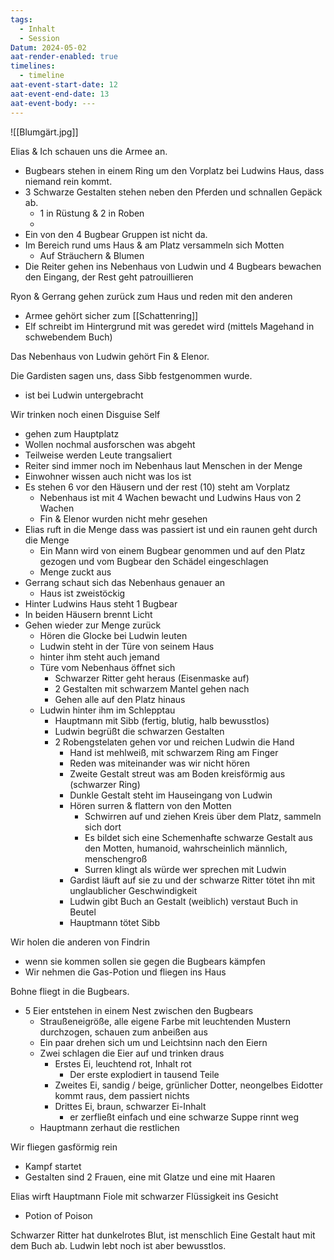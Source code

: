 ```yaml
---
tags:
  - Inhalt
  - Session
Datum: 2024-05-02
aat-render-enabled: true
timelines:
  - timeline
aat-event-start-date: 12
aat-event-end-date: 13
aat-event-body: ---
---
```


![[Blumgärt.jpg]]

Elias & Ich schauen uns die Armee an.
- Bugbears stehen in einem Ring um den Vorplatz bei Ludwins Haus, dass niemand rein kommt.
- 3 Schwarze Gestalten stehen neben den Pferden und schnallen Gepäck ab.
	- 1 in Rüstung & 2 in Roben
	- 
- Ein von den 4 Bugbear Gruppen ist nicht da.
- Im Bereich rund ums Haus & am Platz versammeln sich Motten
	- Auf Sträuchern & Blumen
- Die Reiter gehen ins Nebenhaus von Ludwin und 4 Bugbears bewachen den Eingang, der Rest geht patrouillieren 

Ryon & Gerrang gehen zurück zum Haus und reden mit den anderen

- Armee gehört sicher zum [[Schattenring]]
- Elf schreibt im Hintergrund mit was geredet wird (mittels Magehand in schwebendem Buch)

Das Nebenhaus von Ludwin gehört Fin & Elenor.

Die Gardisten sagen uns, dass Sibb festgenommen wurde.
- ist bei Ludwin untergebracht

Wir trinken noch einen Disguise Self
- gehen zum Hauptplatz
- Wollen nochmal ausforschen was abgeht
- Teilweise werden Leute trangsaliert
- Reiter sind immer noch im Nebenhaus laut Menschen in der Menge
- Einwohner wissen auch nicht was los ist
- Es stehen 6 vor den Häusern und der rest (10) steht am Vorplatz
	- Nebenhaus ist mit 4 Wachen bewacht und Ludwins Haus von 2 Wachen
	- Fin & Elenor wurden nicht mehr gesehen
- Elias ruft in die Menge dass was passiert ist und ein raunen geht durch die Menge
	- Ein Mann wird von einem Bugbear genommen und auf den Platz gezogen und vom Bugbear den Schädel eingeschlagen
	- Menge zuckt aus 
- Gerrang schaut sich das Nebenhaus genauer an
	- Haus ist zweistöckig
- Hinter Ludwins Haus steht 1 Bugbear
- In beiden Häusern brennt Licht
- Gehen wieder zur Menge zurück
	- Hören die Glocke bei Ludwin leuten
	- Ludwin steht in der Türe von seinem Haus
	- hinter ihm steht auch jemand
	- Türe vom Nebenhaus öffnet sich
		- Schwarzer Ritter geht heraus (Eisenmaske auf)
		- 2 Gestalten mit schwarzem Mantel gehen nach
		- Gehen alle auf den Platz hinaus
	- Ludwin hinter ihm im Schlepptau
		- Hauptmann mit Sibb (fertig, blutig, halb bewusstlos)
		- Ludwin begrüßt die schwarzen Gestalten
		- 2 Robengstelaten gehen vor und reichen Ludwin die Hand
			- Hand ist mehlweiß, mit schwarzem Ring am Finger
			- Reden was miteinander was wir nicht hören
			- Zweite Gestalt streut was am Boden kreisförmig aus (schwarzer Ring)
			- Dunkle Gestalt steht im Hauseingang von Ludwin
			- Hören surren & flattern von den Motten
				- Schwirren auf und ziehen Kreis über dem Platz, sammeln sich dort
				- Es bildet sich eine Schemenhafte schwarze Gestalt aus den Motten, humanoid, wahrscheinlich männlich, menschengroß
				- Surren klingt als würde wer sprechen mit Ludwin
			- Gardist läuft auf sie zu und der schwarze Ritter tötet ihn mit unglaublicher Geschwindigkeit
			- Ludwin gibt Buch an Gestalt (weiblich) verstaut Buch in Beutel
			- Hauptmann tötet Sibb

Wir holen die anderen von Findrin
- wenn sie kommen sollen sie gegen die Bugbears kämpfen
- Wir nehmen die Gas-Potion und fliegen ins Haus

Bohne fliegt in die Bugbears.
- 5 Eier entstehen in einem Nest zwischen den Bugbears
	- Straußeneigröße, alle eigene Farbe mit leuchtenden Mustern durchzogen, schauen zum anbeißen aus
	- Ein paar drehen sich um und Leichtsinn nach den Eiern
	- Zwei schlagen die Eier auf und trinken draus
		- Erstes Ei, leuchtend rot, Inhalt rot
			- Der erste explodiert in tausend Teile
		- Zweites Ei, sandig / beige, grünlicher Dotter, neongelbes Eidotter kommt raus, dem passiert nichts
		- Drittes Ei, braun, schwarzer Ei-Inhalt
			- er zerfließt einfach und eine schwarze Suppe rinnt weg
	- Hauptmann zerhaut die restlichen

Wir fliegen gasförmig rein
- Kampf startet
- Gestalten sind 2 Frauen, eine mit Glatze und eine mit Haaren

Elias wirft Hauptmann Fiole mit schwarzer Flüssigkeit ins Gesicht
- Potion of Poison

Schwarzer Ritter hat dunkelrotes Blut, ist menschlich
Eine Gestalt haut mit dem Buch ab.
Ludwin lebt noch ist aber bewusstlos.






